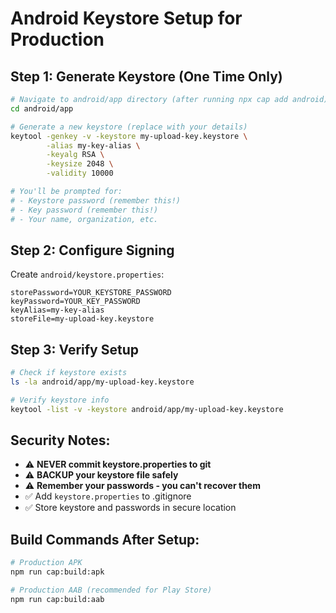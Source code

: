 # Android Keystore Setup for Production

## Step 1: Generate Keystore (One Time Only)

```bash
# Navigate to android/app directory (after running npx cap add android)
cd android/app

# Generate a new keystore (replace with your details)
keytool -genkey -v -keystore my-upload-key.keystore \
        -alias my-key-alias \
        -keyalg RSA \
        -keysize 2048 \
        -validity 10000

# You'll be prompted for:
# - Keystore password (remember this!)
# - Key password (remember this!)  
# - Your name, organization, etc.
```

## Step 2: Configure Signing

Create `android/keystore.properties`:
```properties
storePassword=YOUR_KEYSTORE_PASSWORD
keyPassword=YOUR_KEY_PASSWORD
keyAlias=my-key-alias
storeFile=my-upload-key.keystore
```

## Step 3: Verify Setup

```bash
# Check if keystore exists
ls -la android/app/my-upload-key.keystore

# Verify keystore info
keytool -list -v -keystore android/app/my-upload-key.keystore
```

## Security Notes:
- ⚠️ **NEVER commit keystore.properties to git**
- ⚠️ **BACKUP your keystore file safely** 
- ⚠️ **Remember your passwords - you can't recover them**
- ✅ Add `keystore.properties` to .gitignore
- ✅ Store keystore and passwords in secure location

## Build Commands After Setup:
```bash
# Production APK
npm run cap:build:apk

# Production AAB (recommended for Play Store)
npm run cap:build:aab
```
